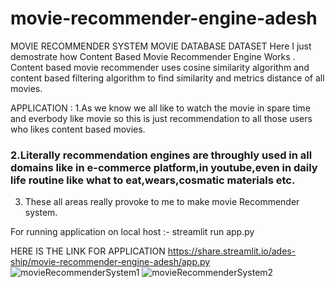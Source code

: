 # movie-recommender-engine-adesh
MOVIE RECOMMENDER SYSTEM MOVIE DATABASE DATASET
Here I just demostrate how Content Based Movie Recommender Engine Works .
Content based movie recommender uses cosine similarity algorithm and content based filtering algorithm to find similarity and metrics distance of all movies.

APPLICATION :
1.As we know we all like to watch the movie in spare time and everbody like movie so this is just recommendation to all those users who likes content based movies.
### 2.Literally recommendation engines are throughly used in all domains like in e-commerce platform,in youtube,even in daily life routine like what to eat,wears,cosmatic materials etc.
3. These all areas really provoke to me to make movie Recommender system.

For running application on local host :-  streamlit run app.py

HERE IS THE LINK FOR APPLICATION
https://share.streamlit.io/ades-ship/movie-recommender-engine-adesh/app.py
![movieRecommenderSystem1](https://user-images.githubusercontent.com/81346064/231226719-201b5cdf-5543-4071-a8a4-0a339bb182ab.png)
![movieRecommenderSystem2](https://user-images.githubusercontent.com/81346064/231226754-7c805027-cdd0-4c03-b9ed-9de4cb58f35f.png)
